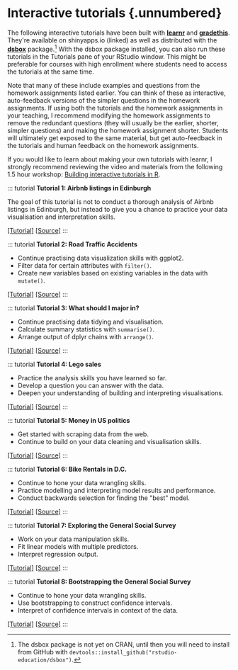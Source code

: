 # Interactive tutorials {.unnumbered}

The following interactive tutorials have been built with [**learnr**](https://rstudio.github.io/learnr/publishing.html) and [**gradethis**](https://rstudio-education.github.io/gradethis/).
They're available on shinyapps.io (linked) as well as distributed with the [**dsbox**](https://rstudio-education.github.io/dsbox/tutorials/index.html) package.[^interactive-tutorials-1]
With the dsbox package installed, you can also run these tutorials in the Tutorials pane of your RStudio window.
This might be preferable for courses with high enrollment where students need to access the tutorials at the same time.

Note that many of these include examples and questions from the homework assignments listed earlier.
You can think of these as interactive, auto-feedback versions of the simpler questions in the homework assignments.
If using both the tutorials and the homework assignments in your teaching, I recommend modifying the homework assignments to remove the redundant questions (they will usually be the earlier, shorter, simpler questions) and making the homework assignment shorter.
Students will ultimately get exposed to the same material, but get auto-feedback in the tutorials and human feedback on the homework assignments.

If you would like to learn about making your own tutorials with learnr, I strongly recommend reviewing the video and materials from the following 1.5 hour workshop: [Building interactive tutorials in R](https://mine-cetinkaya-rundel.github.io/teach-r-online/).

::: tutorial
**Tutorial 1: Airbnb listings in Edinburgh**

The goal of this tutorial is not to conduct a thorough analysis of Airbnb listings in Edinburgh, but instead to give you a chance to practice your data visualisation and interpretation skills.

[[Tutorial]](https://minecr.shinyapps.io/dsbox-01-edibnb/) [[Source]](https://github.com/rstudio-education/dsbox/tree/master/inst/tutorials/01-basics)
:::

::: tutorial
**Tutorial 2: Road Traffic Accidents**

-   Continue practising data visualization skills with ggplot2.
-   Filter data for certain attributes with `filter()`.
-   Create new variables based on existing variables in the data with `mutate()`.

[[Tutorial]](https://minecr.shinyapps.io/dsbox-02-accidents/) [[Source]](https://github.com/rstudio-education/dsbox/tree/master/inst/tutorials/02-accidents)
:::

::: tutorial
**Tutorial 3: What should I major in?**

-   Continue practising data tidying and visualisation.
-   Calculate summary statistics with `summarise()`.
-   Arrange output of dplyr chains with `arrange()`.

[[Tutorial]](https://minecr.shinyapps.io/dsbox-03-collegegrads/) [[Source]](https://github.com/rstudio-education/dsbox/tree/master/inst/tutorials/03-collegegrads)
:::

::: tutorial
**Tutorial 4: Lego sales**

-   Practice the analysis skills you have learned so far.
-   Develop a question you can answer with the data.
-   Deepen your understanding of building and interpreting visualisations.

[[Tutorial]](https://minecr.shinyapps.io/dsbox-04-legosales/) [[Source]](https://github.com/rstudio-education/dsbox/tree/master/inst/tutorials/04-legosales)
:::

::: tutorial
**Tutorial 5: Money in US politics**

-   Get started with scraping data from the web.
-   Continue to build on your data cleaning and visualisation skills.

[[Tutorial]](https://minecr.shinyapps.io/dsbox-05-moneyinpolitics/) [[Source]](https://github.com/rstudio-education/dsbox/tree/master/inst/tutorials/05-moneyinpolitics)
:::

::: tutorial
**Tutorial 6: Bike Rentals in D.C.**

-   Continue to hone your data wrangling skills.
-   Practice modelling and interpreting model results and performance.
-   Conduct backwards selection for finding the "best" model.

[[Tutorial]](https://minecr.shinyapps.io/dsbox-06-dcbikeshare/) [[Source]](https://github.com/rstudio-education/dsbox/tree/master/inst/tutorials/06-dcbikeshare)
:::

::: tutorial
**Tutorial 7: Exploring the General Social Survey**

-   Work on your data manipulation skills.
-   Fit linear models with multiple predictors.
-   Interpret regression output.

[[Tutorial]](https://minecr.shinyapps.io/dsbox-07-exploregss/) [[Source]](https://github.com/rstudio-education/dsbox/tree/master/inst/tutorials/07-exploregss)
:::

::: tutorial
**Tutorial 8: Bootstrapping the General Social Survey**

-   Continue to hone your data wrangling skills.
-   Use bootstrapping to construct confidence intervals.
-   Interpret of confidence intervals in context of the data.

[[Tutorial]](https://minecr.shinyapps.io/dsbox-08-bootstrapgss/) [[Source]](https://github.com/rstudio-education/dsbox/tree/master/inst/tutorials/08-bootstrapgss)
:::

[^interactive-tutorials-1]: The dsbox package is not yet on CRAN, until then you will need to install from GitHub with `devtools::install_github("rstudio-education/dsbox")`.
